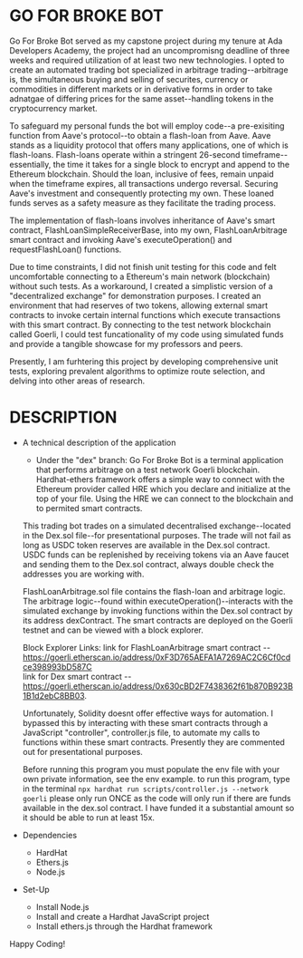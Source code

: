 # GO FOR BROKE BOT

Go For Broke Bot served as my capstone project during my tenure at Ada Developers Academy, the project had an uncompromisng deadline of three weeks and required utilization of at least two new technologies. I opted to create an automated trading bot specialized in arbitrage trading--arbitrage is, the simultaneous buying and selling of securites, currency or commodities in different markets or in derivative forms in order to take adnatgae of differing prices for the same asset--handling tokens in the cryptocurrency market.

To safeguard my personal funds the bot will employ code--a pre-exisiting function from Aave's protocol--to obtain a flash-loan from Aave. Aave stands as a liquidity protocol that offers many applications, one of which is flash-loans. Flash-loans operate within a stringent 26-second timeframe--essentially, the time it takes for a single block to encrypt and append to the Ethereum blockchain. Should the loan, inclusive of fees, remain unpaid when the timeframe expires, all transactions undergo reversal. Securing Aave's investment and consequently protecting my own. These loaned funds serves as a safety measure as they facilitate the trading process.

The implementation of flash-loans involves inheritance of Aave's smart contract, FlashLoanSimpleReceiverBase, into my own, FlashLoanArbitrage smart contract and invoking Aave's executeOperation() and requestFlashLoan() functions. 

Due to time constraints, I did not finish unit testing for this code and felt uncomfortable connecting to a Ethereum's main network (blockchain) without such tests. As a workaround, I created a simplistic version of a "decentralized exchange" for demonstration purposes. I created an environment that had reserves of two tokens, allowing external smart contracts to invoke certain internal functions which execute transactions with this smart contract. By connecting to the test network blockchain called Goerli, I could test funcationality of my code using simulated funds and provide a tangible showcase for my professors and peers.

Presently, I am furhtering this project by developing comprehensive unit tests, exploring prevalent algorithms to optimize route selection, and delving into other areas of research.




# DESCRIPTION
- A technical description of the application
  - Under the "dex" branch: 
  Go For Broke Bot is a terminal application that performs arbitrage on a test network Goerli blockchain. Hardhat-ethers framework offers a simple way to connect with the Ethereum provider called HRE which you declare and initialize at the top of your file. Using the HRE we can connect to the blockchain and to permited smart contracts.  
  
  This trading bot trades on a simulated decentralised exchange--located in the Dex.sol file--for presentational purposes. The trade will not fail as long as USDC token reserves are available in the Dex.sol contract. USDC funds can be replenished by receiving tokens via an Aave faucet and sending them to the Dex.sol contract, always double check the addresses you are working with. 
  
  FlashLoanArbitrage.sol file contains the flash-loan and arbitrage logic. The arbitrage logic--found within executeOperation()--interacts with the simulated exchange by invoking functions within the Dex.sol contract by its address dexContract. The smart contracts are deployed on the Goerli testnet and can be viewed with a block explorer. 
  
  Block Explorer Links:
  link for FlashLoanArbitrage smart contract -- https://goerli.etherscan.io/address/0xF3D765AEFA1A7269AC2C6Cf0cdce398993bD587C  
  link for Dex smart contract -- https://goerli.etherscan.io/address/0x630cBD2F7438362f61b870B923B1B1d2ebC8BB03. 
  
  Unfortunately, Solidity doesnt offer effective ways for automation. I bypassed this by interacting with these smart contracts through a JavaScript "controller", controller.js file, to automate my calls to functions within these smart contracts. Presently they are commented out for presentational purposes.  

  Before running this program you must populate the env file with your own private information, see the env example.
  to run this program, type in the terminal 
   `npx hardhat run scripts/controller.js --network goerli`
  please only run ONCE as the code will only run if there are funds available in the dex.sol contract. I have funded it a substantial amount so it should be able to run at least 15x.

- Dependencies
  - HardHat
  - Ethers.js
  - Node.js

- Set-Up 
  - Install Node.js
  - Install and create a Hardhat JavaScript project 
  - Install ethers.js through the Hardhat framework



Happy Coding!
